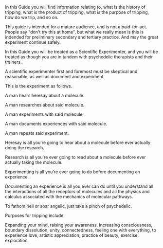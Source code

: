 In this Guide you will find information relating to, what is the history of tripping, what is the product of tripping, what is the purpose of tripping, how do we trip, and so on.

This guide is intended for a mature audience, and is not a paid-for-act. People say "don't try this at home", but what we really mean is this is indended for preliminary secondary and tertiary practice. And may the great experiment continue safely.

In this Guide you will be treated as a Scientific Experimenter, and you will be treated as though you are in tandem with psychedelic therapists and their trainers.

A scientific experimenter first and foremost must be skeptical and reasonable, as well as document and experiment.








This is the experiment as follows.

A man hears heresay about a molecule.

A man researches about said molecule.

A man experiments with said molecule.

A man documents experiences with said molecule.

A man repeats said experiment.







Heresay is all you're going to hear about a molecule before ever actually doing the research.

Research is all you're ever going to read about a molecule before ever actually taking the molecule.

Experimenting is all you're ever going to do before documenting an experience.

Documenting an experience is all you ever can do until you understand all the interactions of all the receptors of molecules and all the physics and calculus associated with the mechanics of molecular pathways.










To fathom hell or soar angelic, just take a pinch of psychedelic.






Purposes for tripping include:

Expanding your mind, raising your awareness, increasing consciousness, boundary dissolution, unity, connectedness, feeling one with everything, to experience love, artistic appreciation, practice of beauty, exercise, exploration, 


